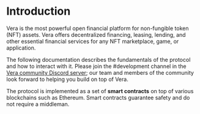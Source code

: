 # Introduction

Vera is the most powerful open financial platform for non-fungible token \(NFT\) assets. Vera offers decentralized financing, leasing, lending, and other essential financial services for any NFT marketplace, game, or application. 

The following documentation describes the fundamentals of the protocol and how to interact with it. Please join the \#development channel in the [Vera community Discord server](https://vera.financial/discord); our team and members of the community look forward to helping you build on top of Vera.

The protocol is implemented as a set of **smart contracts** on top of various blockchains such as Ethereum. Smart contracts guarantee safety and do not require a middleman. 

